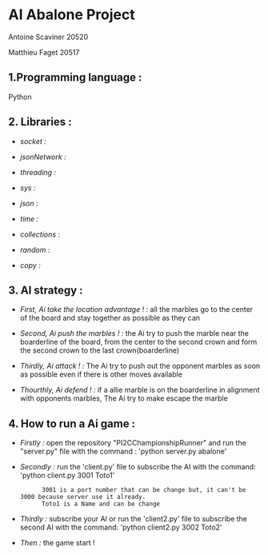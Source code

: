 # AI Abalone Project
Antoine Scaviner 20520

Matthieu Faget 20517


## **1.Programming language :** 

Python 


## **2. Libraries :**  

- *socket :*  

- *jsonNetwork :*  

- *threading :*

- *sys :*

- *json :*

- *time :* 

- *collections :*

- *random :* 

- *copy :* 

## **3. AI strategy :**  
- *First, Ai take the location advantage ! :* all the marbles go to the center of the board and stay together as possible as they can

- *Second, Ai push the marbles ! :* the Ai try to push the marble near the boarderline of the board,
              from the center to the second crown and form the second crown to the last crown(boarderline)

- *Thirdly, Ai attack ! :* The Ai try to push out the opponent marbles as soon as possible even if there is other moves available

- *Thourthly, Ai defend ! :* if a allie marble is on the boarderline in alignment with opponents marbles,
                        The Ai try to make escape the marble 

## **4. How to run a Ai game :**  

- *Firstly :*  open the repository "PI2CChampionshipRunner" and run the "server.py" file with the command : 'python server.py abalone'

- *Secondly :* run the 'client.py' file to subscribe the AI with the command: 'python client.py 3001 Toto1'    

            3001 is a port number that can be change but, it can't be 3000 because server use it already.
            Toto1 is a Name and can be change 

- *Thirdly :* subscribe your AI or run  the 'client2.py' file to subscribe the second AI with the command: 'python client2.py 3002 Toto2'    

- *Then :* the game start !
